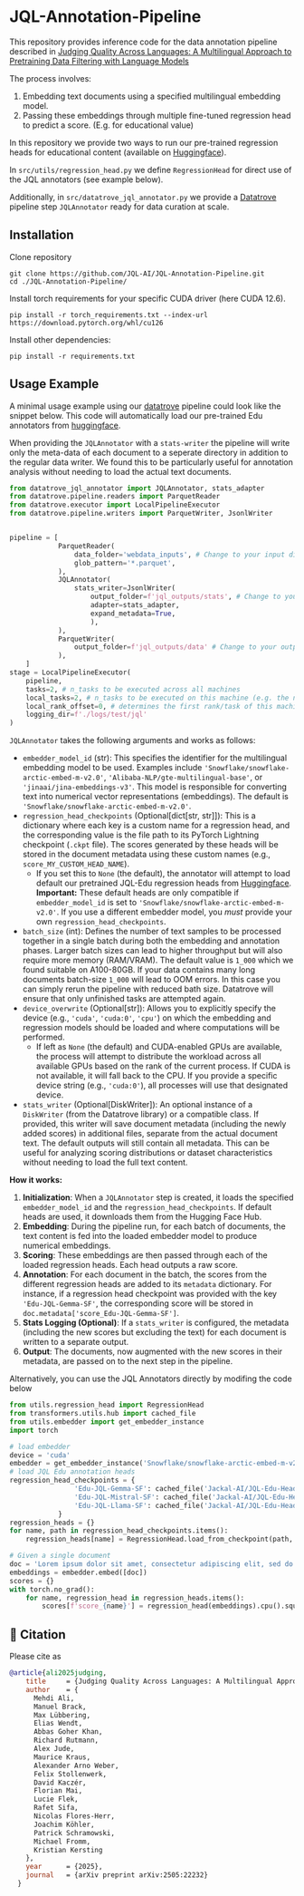 # JQL-Annotation-Pipeline
This repository provides inference code for the data annotation pipeline described in [Judging Quality Across Languages: A Multilingual Approach to Pretraining Data Filtering with Language Models](https://arxiv.org/abs/2505.22232)

 The process involves:

1. Embedding text documents using a specified multilingual embedding model.
2. Passing these embeddings through multiple fine-tuned regression head to predict a score. (E.g. for educational value)


In this repository we provide two ways to run our pre-trained regression heads for educational content (available on [Huggingface](https://huggingface.co/Jackal-AI/JQL-Edu-Heads)).

In `src/utils/regression_head.py` we define `RegressionHead` for direct use of the JQL annotators (see example below). 

Additionally, in `src/datatrove_jql_annotator.py` we provide a [Datatrove](https://github.com/huggingface/datatrove) pipeline step `JQLAnnotator` ready for data curation at scale.
## Installation 

Clone repository 
```
git clone https://github.com/JQL-AI/JQL-Annotation-Pipeline.git
cd ./JQL-Annotation-Pipeline/
```

Install torch requirements for your specific CUDA driver (here CUDA 12.6). 

`pip install -r torch_requirements.txt --index-url https://download.pytorch.org/whl/cu126`

Install other dependencies: 

`pip install -r requirements.txt`

## Usage Example
A minimal usage example using our [datatrove](https://github.com/huggingface/datatrove) pipeline could look like the snippet below. This code will automatically load our pre-trained Edu annotators from [huggingface](https://huggingface.co/Jackal-AI/JQL-Edu-Heads).

When providing the `JQLAnnotator` with a `stats-writer` the pipeline will write only the meta-data of each document to a seperate directory in addition to the regular data writer. 
We found this to be particularly useful for annotation analysis without needing to load the actual text documents. 

```python 
from datatrove_jql_annotator import JQLAnnotator, stats_adapter
from datatrove.pipeline.readers import ParquetReader
from datatrove.executor import LocalPipelineExecutor
from datatrove.pipeline.writers import ParquetWriter, JsonlWriter


pipeline = [
            ParquetReader(
                data_folder='webdata_inputs', # Change to your input directory
                glob_pattern='*.parquet',
            ),          
            JQLAnnotator(
                stats_writer=JsonlWriter(
                    output_folder=f'jql_outputs/stats', # Change to your output directory
                    adapter=stats_adapter,
                    expand_metadata=True,
                    ),
            ),
            ParquetWriter(
                output_folder=f'jql_outputs/data' # Change to your output directory
            ),
    ]
stage = LocalPipelineExecutor(
    pipeline,
    tasks=2, # n_tasks to be executed across all machines
    local_tasks=2, # n_tasks to be executed on this machine (e.g. the number of available gpus)
    local_rank_offset=0, # determines the first rank/task of this machine (has to be adapted per machine)
    logging_dir=f'./logs/test/jql'
)
```


`JQLAnnotator` takes the following arguments and works as follows:


-   `embedder_model_id` (str): This specifies the identifier for the multilingual embedding model to be used. Examples include `'Snowflake/snowflake-arctic-embed-m-v2.0'`, `'Alibaba-NLP/gte-multilingual-base'`, or `'jinaai/jina-embeddings-v3'`. This model is responsible for converting text into numerical vector representations (embeddings). The default is `'Snowflake/snowflake-arctic-embed-m-v2.0'`.
-   `regression_head_checkpoints` (Optional[dict[str, str]]): This is a dictionary where each key is a custom name for a regression head, and the corresponding value is the file path to its PyTorch Lightning checkpoint (`.ckpt` file). The scores generated by these heads will be stored in the document metadata using these custom names (e.g., `score_MY_CUSTOM_HEAD_NAME`).
    -   If you set this to `None` (the default), the annotator will attempt to load default our pretrained JQL-Edu regression heads from [Huggingface](https://huggingface.co/Jackal-AI/JQL-Edu-Heads). **Important:** These default heads are only compatible if `embedder_model_id` is set to `'Snowflake/snowflake-arctic-embed-m-v2.0'`. If you use a different embedder model, you *must* provide your own `regression_head_checkpoints`.
-   `batch_size` (int): Defines the number of text samples to be processed together in a single batch during both the embedding and annotation phases. Larger batch sizes can lead to higher throughput but will also require more memory (RAM/VRAM). The default value is `1_000` which we found suitable on A100-80GB. If your data contains many long documents batch-size `1_000` will lead to OOM errors. In this case you can simply rerun the pipeline with reduced bath size. Datatrove will ensure that only unfinished tasks are attempted again.
-   `device_overwrite` (Optional[str]): Allows you to explicitly specify the device (e.g., `'cuda'`, `'cuda:0'`, `'cpu'`) on which the embedding and regression models should be loaded and where computations will be performed.
    -   If left as `None` (the default) and CUDA-enabled GPUs are available, the process will attempt to distribute the workload across all available GPUs based on the rank of the current process. If CUDA is not available, it will fall back to the CPU. If you provide a specific device string (e.g., `'cuda:0'`), all processes will use that designated device.
-   `stats_writer` (Optional[DiskWriter]): An optional instance of a `DiskWriter` (from the Datatrove library) or a compatible class. If provided, this writer will save document metadata (including the newly added scores) in additional files, separate from the actual document text. 
The default outputs will still contain all metadata.
This can be useful for analyzing scoring distributions or dataset characteristics without needing to load the full text content.

**How it works:**

1.  **Initialization**: When a `JQLAnnotator` step is created, it loads the specified `embedder_model_id` and the `regression_head_checkpoints`. If default heads are used, it downloads them from the Hugging Face Hub.
2.  **Embedding**: During the pipeline run, for each batch of documents, the text content is fed into the loaded embedder model to produce numerical embeddings.
3.  **Scoring**: These embeddings are then passed through each of the loaded regression heads. Each head outputs a raw score.
4.  **Annotation**: For each document in the batch, the scores from the different regression heads are added to its `metadata` dictionary. For instance, if a regression head checkpoint was provided with the key `'Edu-JQL-Gemma-SF'`, the corresponding score will be stored in `doc.metadata['score_Edu-JQL-Gemma-SF']`.
5.  **Stats Logging (Optional)**: If a `stats_writer` is configured, the metadata (including the new scores but excluding the text) for each document is written to a separate output. 
6.  **Output**: The documents, now augmented with the new scores in their metadata, are passed on to the next step in the pipeline.

Alternatively, you can use the JQL Annotators directly by modifing the code below 

```python 
from utils.regression_head import RegressionHead
from transformers.utils.hub import cached_file
from utils.embedder import get_embedder_instance
import torch

# load embedder
device = 'cuda'
embedder = get_embedder_instance('Snowflake/snowflake-arctic-embed-m-v2.0', device, torch.bfloat16)
# load JQL Edu annotation heads
regression_head_checkpoints = {
                'Edu-JQL-Gemma-SF': cached_file('Jackal-AI/JQL-Edu-Heads', 'checkpoints/edu-gemma-snowflake-balanced.ckpt'),
                'Edu-JQL-Mistral-SF': cached_file('Jackal-AI/JQL-Edu-Heads', 'checkpoints/edu-mistral-snowflake-balanced.ckpt'),
                'Edu-JQL-Llama-SF': cached_file('Jackal-AI/JQL-Edu-Heads', 'checkpoints/edu-llama-snowflake-balanced.ckpt'),
            }
regression_heads = {}
for name, path in regression_head_checkpoints.items():
    regression_heads[name] = RegressionHead.load_from_checkpoint(path, map_location=device).to(torch.bfloat16)

# Given a single document
doc = 'Lorem ipsum dolor sit amet, consectetur adipiscing elit, sed do eiusmod tempor incididunt ut labore et dolore magna aliqua'
embeddings = embedder.embed([doc])
scores = {}
with torch.no_grad():
    for name, regression_head in regression_heads.items():
        scores[f'score_{name}'] = regression_head(embeddings).cpu().squeeze(1)
```
## 📖 Citation
Please cite as
```bibtex
@article{ali2025judging,
    title     = {Judging Quality Across Languages: A Multilingual Approach to Pretraining Data Filtering with Language Models},
    author    = {
      Mehdi Ali,
      Manuel Brack,
      Max Lübbering,
      Elias Wendt,
      Abbas Goher Khan,
      Richard Rutmann,
      Alex Jude,
      Maurice Kraus,
      Alexander Arno Weber,
      Felix Stollenwerk,
      David Kaczér,
      Florian Mai,
      Lucie Flek,
      Rafet Sifa,
      Nicolas Flores-Herr,
      Joachim Köhler,
      Patrick Schramowski,
      Michael Fromm,
      Kristian Kersting
    },
    year      = {2025},
    journal   = {arXiv preprint arXiv:2505:22232}
  }
```

